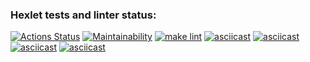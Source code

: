 ### Hexlet tests and linter status:
[![Actions Status](https://github.com/RomanUtolin/python-project-lvl1/workflows/hexlet-check/badge.svg)](https://github.com/RomanUtolin/python-project-lvl1/actions)
[![Maintainability](https://api.codeclimate.com/v1/badges/280b450f90dc15c23922/maintainability)](https://codeclimate.com/github/RomanUtolin/python-project-lvl1/maintainability)
[![make lint](https://github.com/RomanUtolin/python-project-lvl1/actions/workflows/makefile.yml/badge.svg)](https://github.com/RomanUtolin/python-project-lvl1/actions/workflows/makefile.yml)
[![asciicast](https://asciinema.org/a/LKHsRuuXAb9XloE3hNTsLuor4.svg)](https://asciinema.org/a/LKHsRuuXAb9XloE3hNTsLuor4)
[![asciicast](https://asciinema.org/a/458921.svg)](https://asciinema.org/a/458921)
[![asciicast](https://asciinema.org/a/459504.svg)](https://asciinema.org/a/459504)
[![asciicast](https://asciinema.org/a/459922.svg)](https://asciinema.org/a/459922)
